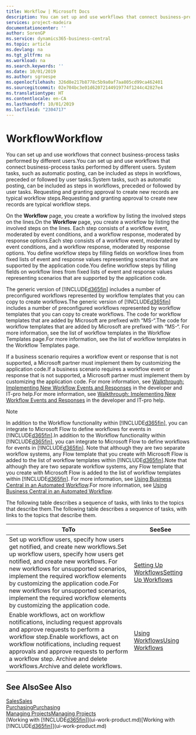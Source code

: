 ```yaml
---
title: Workflow | Microsoft Docs
description: You can set up and use workflows that connect business-process tasks performed by different users. System tasks, such as automatic posting, can be included as steps in workflows, preceded or followed by user tasks. Requesting and granting approval to create new records are typical workflow steps.
services: project-madeira
documentationcenter: ''
author: SorenGP
ms.service: dynamics365-business-central
ms.topic: article
ms.devlang: na
ms.tgt_pltfrm: na
ms.workload: na
ms.search.keywords: ''
ms.date: 10/01/2019
ms.author: sgroespe
ms.openlocfilehash: 326d8e217b8778c5b9a0af7aa805cd99ca462401
ms.sourcegitcommit: 02e704bc3e01d62072144919774f1244c42827e4
ms.translationtype: HT
ms.contentlocale: en-CA
ms.lasthandoff: 10/01/2019
ms.locfileid: "2304717"
---
```

# <a name="workflow"></a><span data-ttu-id="760ac-105">Workflow</span><span class="sxs-lookup"><span data-stu-id="760ac-105">Workflow</span></span>
<span data-ttu-id="760ac-106">You can set up and use workflows that connect business-process tasks performed by different users.</span><span class="sxs-lookup"><span data-stu-id="760ac-106">You can set up and use workflows that connect business-process tasks performed by different users.</span></span> <span data-ttu-id="760ac-107">System tasks, such as automatic posting, can be included as steps in workflows, preceded or followed by user tasks.</span><span class="sxs-lookup"><span data-stu-id="760ac-107">System tasks, such as automatic posting, can be included as steps in workflows, preceded or followed by user tasks.</span></span> <span data-ttu-id="760ac-108">Requesting and granting approval to create new records are typical workflow steps.</span><span class="sxs-lookup"><span data-stu-id="760ac-108">Requesting and granting approval to create new records are typical workflow steps.</span></span>  

 <span data-ttu-id="760ac-109">On the **Workflow** page, you create a workflow by listing the involved steps on the lines.</span><span class="sxs-lookup"><span data-stu-id="760ac-109">On the **Workflow** page, you create a workflow by listing the involved steps on the lines.</span></span> <span data-ttu-id="760ac-110">Each step consists of a workflow event, moderated by event conditions, and a workflow response, moderated by response options.</span><span class="sxs-lookup"><span data-stu-id="760ac-110">Each step consists of a workflow event, moderated by event conditions, and a workflow response, moderated by response options.</span></span> <span data-ttu-id="760ac-111">You define workflow steps by filling fields on workflow lines from fixed lists of event and response values representing scenarios that are supported by the application code.</span><span class="sxs-lookup"><span data-stu-id="760ac-111">You define workflow steps by filling fields on workflow lines from fixed lists of event and response values representing scenarios that are supported by the application code.</span></span>  

 <span data-ttu-id="760ac-112">The generic version of [!INCLUDE[d365fin](includes/d365fin_md.md)] includes a number of preconfigured workflows represented by workflow templates that you can copy to create workflows.</span><span class="sxs-lookup"><span data-stu-id="760ac-112">The generic version of [!INCLUDE[d365fin](includes/d365fin_md.md)] includes a number of preconfigured workflows represented by workflow templates that you can copy to create workflows.</span></span> <span data-ttu-id="760ac-113">The code for workflow templates that are added by Microsoft are prefixed with “MS-“.</span><span class="sxs-lookup"><span data-stu-id="760ac-113">The code for workflow templates that are added by Microsoft are prefixed with “MS-“.</span></span> <span data-ttu-id="760ac-114">For more information, see the list of workflow templates in the Workflow Templates page.</span><span class="sxs-lookup"><span data-stu-id="760ac-114">For more information, see the list of workflow templates in the Workflow Templates page.</span></span>  

 <span data-ttu-id="760ac-115">If a business scenario requires a workflow event or response that is not supported, a Microsoft partner must implement them by customizing the application code.</span><span class="sxs-lookup"><span data-stu-id="760ac-115">If a business scenario requires a workflow event or response that is not supported, a Microsoft partner must implement them by customizing the application code.</span></span> <span data-ttu-id="760ac-116">For more information, see [Walkthrough: Implementing New Workflow Events and Responses](/dynamics-nav/Walkthrough--Implementing-New-Workflow-Events-and-Responses) in the developer and IT-pro help.</span><span class="sxs-lookup"><span data-stu-id="760ac-116">For more information, see [Walkthrough: Implementing New Workflow Events and Responses](/dynamics-nav/Walkthrough--Implementing-New-Workflow-Events-and-Responses) in the developer and IT-pro help.</span></span>

 > [!NOTE]
 > <span data-ttu-id="760ac-117">In addition to the Workflow functionality within [!INCLUDE[d365fin](includes/d365fin_md.md)], you can integrate to Microsoft Flow to define workflows for events in [!INCLUDE[d365fin](includes/d365fin_md.md)].</span><span class="sxs-lookup"><span data-stu-id="760ac-117">In addition to the Workflow functionality within [!INCLUDE[d365fin](includes/d365fin_md.md)], you can integrate to Microsoft Flow to define workflows for events in [!INCLUDE[d365fin](includes/d365fin_md.md)].</span></span> <span data-ttu-id="760ac-118">Note that although they are two separate workflow systems, any Flow template that you create with Microsoft Flow is added to the list of workflow templates within [!INCLUDE[d365fin](includes/d365fin_md.md)].</span><span class="sxs-lookup"><span data-stu-id="760ac-118">Note that although they are two separate workflow systems, any Flow template that you create with Microsoft Flow is added to the list of workflow templates within [!INCLUDE[d365fin](includes/d365fin_md.md)].</span></span> <span data-ttu-id="760ac-119">For more information, see [Using Business Central in an Automated Workflow](across-how-use-financials-data-source-flow.md).</span><span class="sxs-lookup"><span data-stu-id="760ac-119">For more information, see [Using Business Central in an Automated Workflow](across-how-use-financials-data-source-flow.md).</span></span>  

 <span data-ttu-id="760ac-120">The following table describes a sequence of tasks, with links to the topics that describe them.</span><span class="sxs-lookup"><span data-stu-id="760ac-120">The following table describes a sequence of tasks, with links to the topics that describe them.</span></span>  

|<span data-ttu-id="760ac-121">**To**</span><span class="sxs-lookup"><span data-stu-id="760ac-121">**To**</span></span>|<span data-ttu-id="760ac-122">**See**</span><span class="sxs-lookup"><span data-stu-id="760ac-122">**See**</span></span>|  
|------------|-------------|  
|<span data-ttu-id="760ac-123">Set up workflow users, specify how users get notified, and create new workflows.</span><span class="sxs-lookup"><span data-stu-id="760ac-123">Set up workflow users, specify how users get notified, and create new workflows.</span></span> <span data-ttu-id="760ac-124">For new workflows for unsupported scenarios, implement the required workflow elements by customizing the application code.</span><span class="sxs-lookup"><span data-stu-id="760ac-124">For new workflows for unsupported scenarios, implement the required workflow elements by customizing the application code.</span></span>|[<span data-ttu-id="760ac-125">Setting Up Workflows</span><span class="sxs-lookup"><span data-stu-id="760ac-125">Setting Up Workflows</span></span>](across-set-up-workflows.md)|  
|<span data-ttu-id="760ac-126">Enable workflows, act on workflow notifications, including request approvals and approve requests to perform a workflow step.</span><span class="sxs-lookup"><span data-stu-id="760ac-126">Enable workflows, act on workflow notifications, including request approvals and approve requests to perform a workflow step.</span></span> <span data-ttu-id="760ac-127">Archive and delete workflows.</span><span class="sxs-lookup"><span data-stu-id="760ac-127">Archive and delete workflows.</span></span>|[<span data-ttu-id="760ac-128">Using Workflows</span><span class="sxs-lookup"><span data-stu-id="760ac-128">Using Workflows</span></span>](across-use-workflows.md)|  

## <a name="see-also"></a><span data-ttu-id="760ac-129">See Also</span><span class="sxs-lookup"><span data-stu-id="760ac-129">See Also</span></span>  
[<span data-ttu-id="760ac-130">Sales</span><span class="sxs-lookup"><span data-stu-id="760ac-130">Sales</span></span>](sales-manage-sales.md)  
[<span data-ttu-id="760ac-131">Purchasing</span><span class="sxs-lookup"><span data-stu-id="760ac-131">Purchasing</span></span>](purchasing-manage-purchasing.md)  
[<span data-ttu-id="760ac-132">Managing Projects</span><span class="sxs-lookup"><span data-stu-id="760ac-132">Managing Projects</span></span>](projects-manage-projects.md)  
<span data-ttu-id="760ac-133">[Working with [!INCLUDE[d365fin](includes/d365fin_md.md)]](ui-work-product.md)</span><span class="sxs-lookup"><span data-stu-id="760ac-133">[Working with [!INCLUDE[d365fin](includes/d365fin_md.md)]](ui-work-product.md)</span></span>
